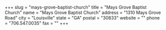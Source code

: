 +++
slug = "mays-grove-baptist-church"
title = "Mays Grove Baptist Church"
name = "Mays Grove Baptist Church"
address = "1310 Mays Grove Road"
city = "Louisville"
state = "GA"
postal = "30833"
website = ""
phone = "706.547.0035"
fax = ""
+++
